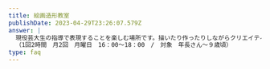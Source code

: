 ```yaml
---
title: 絵画造形教室
publishDate: 2023-04-29T23:26:07.579Z
answer: |
  現役芸大生の指導で表現することを楽しむ場所です。描いたり作ったりしながらクリエイティブに遊びを広げて感性を刺激します。
  （1回2時間　月2回　月曜日　16：00～18：00　/　対象　年長さん～９歳頃）
type: faq
---
```

